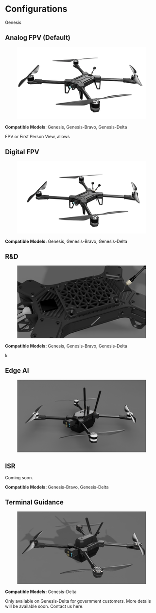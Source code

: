 # Configurations

Genesis&#x20;

## Analog FPV (Default)

<figure><img src="../.gitbook/assets/3463452354.png" alt=""><figcaption></figcaption></figure>

**Compatible Models**: Genesis, Genesis-Bravo, Genesis-Delta

FPV or First Person View, allows





## Digital FPV



<figure><img src="../.gitbook/assets/231574383456.png" alt=""><figcaption></figcaption></figure>

**Compatible Models:** Genesis, Genesis-Bravo, Genesis-Delta

## R\&D

<figure><img src="../.gitbook/assets/1323225214.png" alt=""><figcaption></figcaption></figure>



**Compatible Models:** Genesis, Genesis-Bravo, Genesis-Delta

k



## Edge AI

<figure><img src="../.gitbook/assets/df452343.PNG" alt=""><figcaption></figcaption></figure>

## ISR

Coming soon.



**Compatible Models:** Genesis-Bravo, Genesis-Delta



## Terminal Guidance

<figure><img src="../.gitbook/assets/312412543321443.png" alt=""><figcaption></figcaption></figure>

**Compatible Models:**  Genesis-Delta

Only available on Genesis-Delta for government customers. More details will be available soon. Contact us here.
